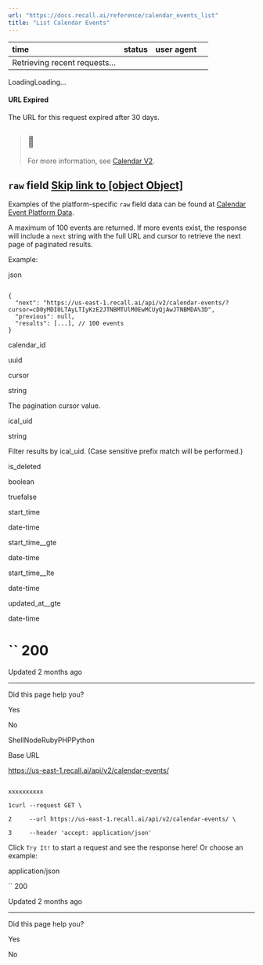 ```yaml
---
url: "https://docs.recall.ai/reference/calendar_events_list"
title: "List Calendar Events"
---
```


| time | status | user agent |  |
| :-- | :-- | :-- | :-- |
| Retrieving recent requests… |

LoadingLoading…

#### URL Expired

The URL for this request expired after 30 days.

> ## 📘
>
> For more information, see [Calendar V2](https://docs.recall.ai/docs/v2).

## `raw` field   [Skip link to [object Object]](https://docs.recall.ai/reference/calendar_events_list\#raw-field)

Examples of the platform-specific `raw` field data can be found at [Calendar Event Platform Data](https://docs.recall.ai/reference/calendar-event-platform-data).

A maximum of 100 events are returned. If more events exist, the response will include a `next` string with the full URL and cursor to retrieve the next page of paginated results.

Example:

json

```rdmd-code lang-json theme-light

{
  "next": "https://us-east-1.recall.ai/api/v2/calendar-events/?cursor=cD0yMDI0LTAyLTIyKzE2JTNBMTUlM0EwMCUyQjAwJTNBMDA%3D",
  "previous": null,
  "results": [...], // 100 events
}

```

calendar\_id

uuid

cursor

string

The pagination cursor value.

ical\_uid

string

Filter results by ical\_uid. (Case sensitive prefix match will be performed.)

is\_deleted

boolean

truefalse

start\_time

date-time

start\_time\_\_gte

date-time

start\_time\_\_lte

date-time

updated\_at\_\_gte

date-time

# `` 200

Updated 2 months ago

* * *

Did this page help you?

Yes

No

ShellNodeRubyPHPPython

Base URL

https://us-east-1.recall.ai/api/v2/calendar-events/

```

xxxxxxxxxx

1curl --request GET \

2     --url https://us-east-1.recall.ai/api/v2/calendar-events/ \

3     --header 'accept: application/json'

```

Click `Try It!` to start a request and see the response here! Or choose an example:

application/json

`` 200

Updated 2 months ago

* * *

Did this page help you?

Yes

No